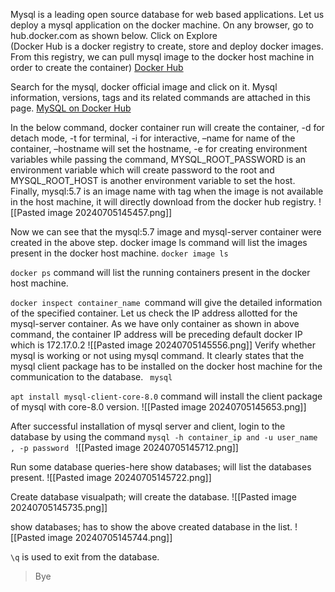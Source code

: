 Mysql is a leading open source database for web based applications. 
Let us deploy a mysql application on the docker machine.
On any browser, go to hub.docker.com as shown below. Click on Explore   
(Docker Hub is a docker registry to create, store and deploy docker images. From this registry, we can pull mysql image to the docker host machine in order to create the container) 
[Docker Hub](https://hub.docker.com/)
 
Search for the mysql, docker official image and click on it. 
Mysql information, versions, tags and its related commands are attached in this page. 
 [MySQL on Docker Hub](https://hub.docker.com/_/mysql)

In the below command, docker container run will create the container, -d for detach mode, -t for terminal, -i for interactive,  –name for name of the container, –hostname will set the hostname, -e for creating environment variables while passing the command, MYSQL_ROOT_PASSWORD is an environment variable which will create password to the root and MYSQL_ROOT_HOST is another environment variable to set the host. Finally, mysql:5.7 is an image name with tag when the image is not available in the host machine, it will directly download from the docker hub registry.
![[Pasted image 20240705145457.png]]
 
Now we can see that the mysql:5.7 image and mysql-server container were created in the above step.
docker image ls command will list the images present in the docker host machine.
 `docker image ls`

`docker ps` command will list the running containers present in the docker host machine.
 
`docker inspect container_name `command will give the detailed information of the specified container. Let us check the IP address allotted for the mysql-server container. As we have only container as shown in above command, the container IP address will be preceding default docker IP which is 172.17.0.2
 ![[Pasted image 20240705145556.png]] 
Verify whether mysql is working or not using mysql command. It clearly states that the mysql client package has to be installed on the docker host machine for the communication to the database.
` mysql`

`apt install mysql-client-core-8.0` command will install the client package of mysql with core-8.0 version.
 ![[Pasted image 20240705145653.png]]

After successful installation of mysql server and client, login to the database by using the command `mysql -h container_ip and -u user_name , -p password `
![[Pasted image 20240705145712.png]]
 
Run some database queries-here show databases;  will list the databases present.
 ![[Pasted image 20240705145722.png]]

Create database visualpath; will create the database.
 ![[Pasted image 20240705145735.png]]

show databases; has to show the above created database in the list.
 ![[Pasted image 20240705145744.png]]

`\q` is used to exit from the database.
 >Bye